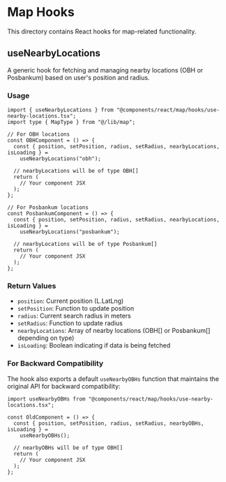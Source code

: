 # Map Hooks

This directory contains React hooks for map-related functionality.

## useNearbyLocations

A generic hook for fetching and managing nearby locations (OBH or Posbankum) based on user's position and radius.

### Usage

```tsx
import { useNearbyLocations } from "@components/react/map/hooks/use-nearby-locations.tsx";
import type { MapType } from "@/lib/map";

// For OBH locations
const OBHComponent = () => {
  const { position, setPosition, radius, setRadius, nearbyLocations, isLoading } = 
    useNearbyLocations("obh");
  
  // nearbyLocations will be of type OBH[]
  return (
    // Your component JSX
  );
};

// For Posbankum locations
const PosbankumComponent = () => {
  const { position, setPosition, radius, setRadius, nearbyLocations, isLoading } = 
    useNearbyLocations("posbankum");
  
  // nearbyLocations will be of type Posbankum[]
  return (
    // Your component JSX
  );
};
```

### Return Values

- `position`: Current position (L.LatLng)
- `setPosition`: Function to update position
- `radius`: Current search radius in meters
- `setRadius`: Function to update radius
- `nearbyLocations`: Array of nearby locations (OBH[] or Posbankum[] depending on type)
- `isLoading`: Boolean indicating if data is being fetched

### For Backward Compatibility

The hook also exports a default `useNearbyOBHs` function that maintains the original API for backward compatibility:

```tsx
import useNearbyOBHs from "@components/react/map/hooks/use-nearby-locations.tsx";

const OldComponent = () => {
  const { position, setPosition, radius, setRadius, nearbyOBHs, isLoading } = 
    useNearbyOBHs();
  
  // nearbyOBHs will be of type OBH[]
  return (
    // Your component JSX
  );
};
```
